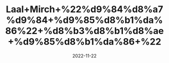 ---
title: 'Laal+Mirch+%22%d9%84%d8%a7%d9%84+%d9%85%d8%b1%da%86%22+%d8%b3%d8%b1%d8%ae+%d9%85%d8%b1%da%86+%22'
date: '2022-11-22' 
metatag: '' 
inventory: '0' 
draft: false 
# meta description 
shortDescripton: 'Red+Chilli+%22+Mirch+powder+improve+the+secretion+of+gastric+juices%2c+accelerating+digestion.+'
description: 'Spices+%d9%85%d8%b5%d8%a7%d9%84%d8%ad%db%92'
longdescription: ''
tags: ''
brand: ''
subCategory: ''
unit: '50 gm-Pk'
sellCount: '0'
featured: True
# product Price
price: '50.0'
# Product Short Description
shortDescription: 'Red+Chilli+%22+Mirch+powder+improve+the+secretion+of+gastric+juices%2c+accelerating+digestion.+'
productID: 'C5F62F1B-F823-ED11-9968-005056B3A416'
type: 'products'
category: 'Spices+%d9%85%d8%b5%d8%a7%d9%84%d8%ad%db%92' 
thumnailproduct: 'https://eraconnect.blob.core.windows.net/product-images/aminsaddiquidawakhana/C5F62F1B-F823-ED11-9968-005056B3A416.webp' 
images:
  - image: 'https://eraconnect.blob.core.windows.net/product-images/aminsaddiquidawakhana/C5F62F1B-F823-ED11-9968-005056B3A416.webp'  
Variants:
---